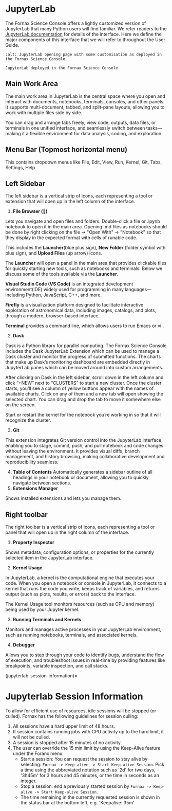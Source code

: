 # JupyterLab

The Fornax Science Console offers a lightly customized version of JupyterLab that many Python users will find familiar. We refer readers to the [JupyterLab documentation](https://jupyterlab.readthedocs.io/en/stable/user/interface.html) for details of the interface. Here we define the major components of this interface that we will refer to throughout the User Guide.

```{figure} ../_static/forsc_jupyterlab.png
:alt: JupyterLab opening page with some customisation as deployed in the Fornax Science Console

JupyterLab deployed in the Fornax Science Console
```

## Main Work Area

The main work area in JupyterLab is the central space where you open and interact with documents, notebooks, terminals, consoles, and other panels. It supports multi-document, tabbed, and split-pane layouts, allowing you to work with multiple files side by side.

You can drag and arrange tabs freely, view code, outputs, data files, or terminals in one unified interface, and seamlessly switch between tasks—making it a flexible environment for data analysis, coding, and exploration.

## Menu Bar (Topmost horizontal menu)

This contains dropdown menus like File, Edit, View, Run, Kernel, Git, Tabs, Settings, Help

## Left Sidebar

The left sidebar is a vertical strip of icons, each representing a tool or extension that will open up in the left column of the interface.

1. **File Browser (📁)**

Lets you navigate and open files and folders. Double-click a file or .ipynb notebook to open it in the main area.  Opening .md files as notebooks should be done by right clicking on the file -> "Open With" -> "Notebook" so that they display in the expected format with cells of runable code.

This includes the **Launcher**(blue plus sign), **New Folder** (folder symbol with plus sign), and **Upload Files** (up arrow) icons.

The **Launcher** will open a panel in the main area that provides clickable tiles for quickly starting new tools, such as notebooks and terminals. Below we discuss some of the tools available via the **Launcher**.

**Visual Studio Code (VS Code)** is an integrated development environment(IDE) widely used for programming in many languages—including Python, JavaScript, C++, and more.

**Firefly** is a visualization platform designed to facilitate interactive exploration of astronomical data, including images, catalogs, and plots, through a modern, browser-based interface.

**Terminal** provides a command line, which allows users to run Emacs or vi .



2. **Dask**

Dask is a Python library for parallel computing. The Fornax Science Console includes the Dask JupyterLab Extension which can be used to manage a Dask cluster and monitor the progress of submitted functions. The charts that make up Dask’s monitoring dashboard are embedded directly in JupyterLab panes which can be moved around into custom arrangements.

After clicking on Dask in the left sidebar, scroll down in the left column and click “+NEW” next to “CLUSTERS” to start a new cluster. Once the cluster starts, you’ll see a column of yellow buttons appear with the names of available charts. Click on any of them and a new tab will open showing the selected chart. You can drag and drop the tab to move it somewhere else on the screen.

Start or restart the kernel for the notebook you’re working in so that it will recognize the cluster.

3. **Git**

This extension integrates Git version control into the JupyterLab interface, enabling you to stage, commit, push, and pull notebook and code changes without leaving the environment.  It provides visual diffs, branch management, and history browsing, making collaborative development and reproducibility seamless.

4. **Table of Contents**
Automatically generates a sidebar outline of all headings in your notebook or document, allowing you to quickly navigate between sections.
5. **Extensions Manager**

Shows installed extensions and lets you manage them.

## Right toolbar

The right toolbar is a vertical strip of icons, each representing a tool or panel that will open up in the right column of the interface.

1. **Property Inspector**

Shows metadata, configuration options, or properties for the currently selected item in the JupyterLab interface.

2. **Kernel Usage**

In JupyterLab, a kernel is the computational engine that executes your code. When you open a notebook or console in JupyterLab, it connects to a kernel that runs the code you write, keeps track of variables, and returns output (such as plots, results, or errors) back to the interface.

The Kernel Usage tool monitors resources (such as CPU and memory) being used by your Jupyter kernel.

3. **Running Terminals and Kernels**

Monitors and manages active processes in your JupyterLab environment, such as running notebooks, terminals, and associated kernels.

4. **Debugger**

Allows you to step through your code to identify bugs, understand the flow of execution, and troubleshoot issues in real-time by providing features like breakpoints, variable inspection, and call stacks.

(jupyterlab-session-information)=
# Jupyterlab Session Information

To allow for efficient use of resources, idle sessions will be stopped (or culled).  Fornax has the following guidelines for session culling:
1. All sessions have a hard upper limit of 48 hours.
2. If session contains running jobs with CPU activity up to the hard limit, it will not be culled.
3. A session is stopped after 15 minutes of no activity.
4. The user can override the 15 min limit by using the Keep-Alive feature under the Foranx menu.
    - Start a session: You can request the session to stay alive by selecting: `Fornax -> Keep-alive -> Start Keep-alive Session`. Pick a time using the abbreviated notation such as '2d' for two days, '3h45m' for 3 hours and 45 minutes, or the time in seconds as an integer.
    - Stop a session: end a previously started session by `Fornax -> Keep-alive -> Start Keep-alive Session`.
    - The time remaining in the currently requested session is shown in the status bar at the bottom left, e.g. 'Keepalive: 35m'.